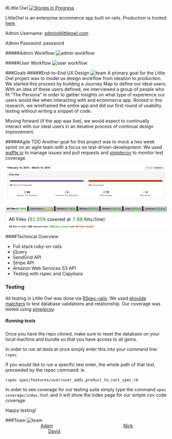 #Little Owl
[![Stories in Progress](https://badge.waffle.io/weilandia/little_owl.png?label=Ready)](http://waffle.io/weilandia/little_owl.io)

LittleOwl is an enterprise ecommerce app built on rails.  Production is hosted [here](http://tiwizard.com/downloads/fall-down/).

Admin Username: admin@littleowl.com

Admin Password: password

#####Admin Workflow
 ![admin workflow](app/assets/images/admin_workflow.gif)
 
#####User Workflow
 ![user workflow](app/assets/images/user_workflow.gif)
 

###Goals
#####End-to-End UX Design
![team](app/assets/images/ux_banner.png)
A primary goal for the Little Owl project was to model ux design workflow from ideation to production.  We started this process by building a Journey Map to define our ideal users. With an idea of these users defined, we interviewed a group of people who fit "The Persona" in order to gather insights on what type of experience our users would like when interacting with and ecommerce app. Rooted in this research, we wireframed the entire app and did our first round of usability testing without writing a snippet of code.

Moving forward (if the app was live), we would expect to continually interact with our ideal users in an iterative process of continual design improvement.

#####Agile TDD
Another goal for this project was to mock a two week sprint on an agile team with a focus on test-driven-development. We used [waffle.io](https://waffle.io/) to manage issues and pull requests and [simplecov](https://github.com/colszowka/simplecov) to monitor test coverage.

![agile stats](app/assets/images/agile_tdd.png)

![test coverage](app/assets/images/code_coverage_for_little_owl.png)

####Technical Overview
* Full stack ruby-on-rails
* jQuery
* SendGrid API
* Stripe API
* Amazon Web Services S3 API
* Testing with rspec and Capybara

### Testing
All testing in Little Owl was done via [RSpec-rails](https://github.com/rspec/rspec-rails).  We used [shoulda matchers](https://github.com/thoughtbot/shoulda-matchers) to test database validations and relationship.  Our coverage was tested using [simplecov](https://github.com/colszowka/simplecov).
##### Running tests
Once you have the repo cloned, make sure to reset the database on your local machine and bundle so that you have access to all gems.

In order to run all tests at once simply enter this into your command line: `rspec`

If you would like to run a specific test enter, the whole path of that test, preceeded by the rspec command: ie. 

```
rspec spec/features/user/user_adds_product_to_cart_spec.rb
```

In order to see coverage for our testing suite simply type the command `open coverage/index.html` and it will show the index page for our simple cov code coverage. 

Happy testing!

###Team
![team](app/assets/images/team.png)
&nbsp;&nbsp;&nbsp;&nbsp;&nbsp;&nbsp;&nbsp;&nbsp;&nbsp;&nbsp;&nbsp;&nbsp;&nbsp;&nbsp;&nbsp;&nbsp;&nbsp;&nbsp;&nbsp;&nbsp;&nbsp;&nbsp;&nbsp;&nbsp;&nbsp;&nbsp;&nbsp;&nbsp;[Adam](https://github.com/adamhundley)&nbsp;&nbsp;&nbsp;&nbsp;&nbsp;&nbsp;&nbsp;&nbsp;&nbsp;&nbsp;&nbsp;&nbsp;&nbsp;&nbsp;&nbsp;&nbsp;&nbsp;&nbsp;&nbsp;&nbsp;&nbsp;&nbsp;&nbsp;&nbsp;&nbsp;&nbsp;&nbsp;&nbsp;&nbsp;&nbsp;&nbsp;&nbsp;&nbsp;&nbsp;&nbsp;&nbsp;&nbsp;&nbsp;&nbsp;&nbsp;&nbsp;&nbsp;&nbsp;&nbsp;&nbsp;&nbsp;&nbsp;&nbsp;&nbsp;&nbsp;&nbsp;&nbsp;&nbsp;&nbsp;&nbsp;&nbsp;[Nick](https://github.com/weilandia)&nbsp;&nbsp;&nbsp;&nbsp;&nbsp;&nbsp;&nbsp;&nbsp;&nbsp;&nbsp;&nbsp;&nbsp;&nbsp;&nbsp;&nbsp;&nbsp;&nbsp;&nbsp;&nbsp;&nbsp;&nbsp;&nbsp;&nbsp;&nbsp;&nbsp;&nbsp;&nbsp;&nbsp;&nbsp;&nbsp;&nbsp;&nbsp;&nbsp;&nbsp;&nbsp;&nbsp;&nbsp;&nbsp;&nbsp;&nbsp;&nbsp;&nbsp;&nbsp;&nbsp;&nbsp;&nbsp;&nbsp;&nbsp;&nbsp;&nbsp;&nbsp;&nbsp;&nbsp;&nbsp;&nbsp;&nbsp;&nbsp;&nbsp;&nbsp;&nbsp;[David](https://github.com/damwhit)
